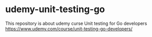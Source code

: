 # udemy-unit-testing-go
This repository is about udemy curse Unit testing for Go developers https://www.udemy.com/course/unit-testing-go-developers/
